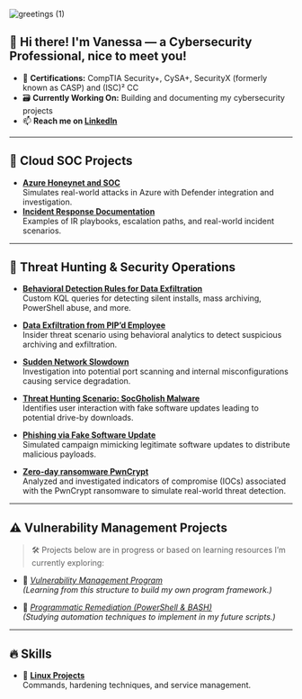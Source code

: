 ![greetings (1)](https://user-images.githubusercontent.com/109401839/212478916-224c7588-ae9d-41bf-ad0f-228ab2e0d110.gif)

## 👋 Hi there! I'm Vanessa — a Cybersecurity Professional, nice to meet you!

- 🥇 **Certifications:** CompTIA Security+, CySA+, SecurityX (formerly known as CASP) and (ISC)² CC  
- 🗃️ **Currently Working On:** Building and documenting my cybersecurity projects  
- 📫 **Reach me on [LinkedIn](https://www.linkedin.com/in/vanessamancia)**

---

## 🔐 Cloud SOC Projects

- **[Azure Honeynet and SOC](https://github.com/VanessaMancia/Azure-SOC-Honeynet)**  
  Simulates real-world attacks in Azure with Defender integration and investigation.
- **[Incident Response Documentation](https://github.com/VanessaMancia/Incident-Response-Documentation)**  
  Examples of IR playbooks, escalation paths, and real-world incident scenarios.

---

## 🚨 Threat Hunting & Security Operations

- **[Behavioral Detection Rules for Data Exfiltration](https://github.com/VanessaMancia/Behavioral-Detection-Rules-for-Data-Exfiltration)**  
  Custom KQL queries for detecting silent installs, mass archiving, PowerShell abuse, and more.

- **[Data Exfiltration from PIP’d Employee](https://github.com/VanessaMancia/Data-Exfiltration-from-PIP-d-Employee)**  
  Insider threat scenario using behavioral analytics to detect suspicious archiving and exfiltration.

- **[Sudden Network Slowdown](https://github.com/VanessaMancia/sudden-network-slowdown)**  
  Investigation into potential port scanning and internal misconfigurations causing service degradation.

- **[Threat Hunting Scenario: SocGholish Malware](https://github.com/VanessaMancia/threat-hunting-scenario-SocGholish)**  
  Identifies user interaction with fake software updates leading to potential drive-by downloads.

- **[Phishing via Fake Software Update](https://github.com/VanessaMancia/PhishingSoftwareUpdate)**  
  Simulated campaign mimicking legitimate software updates to distribute malicious payloads.

- **[Zero-day ransomware PwnCrypt](https://github.com/VanessaMancia/zero-day-Ransomware-PwnCrypt)**  
  Analyzed and investigated indicators of compromise (IOCs) associated with the PwnCrypt ransomware to simulate real-world threat detection.
  
---

## ⚠️ Vulnerability Management Projects

> 🛠️ Projects below are in progress or based on learning resources I’m currently exploring:

- 🧪 *[Vulnerability Management Program](https://github.com/joshcybertest/vulnerability-management-program)*  
  *(Learning from this structure to build my own program framework.)*

- 🧪 *[Programmatic Remediation (PowerShell & BASH)](https://github.com/joshcybertest/programmatic-vulnerability-remediations)*  
  *(Studying automation techniques to implement in my future scripts.)*

---

## 🔥 Skills

- 🐧 **[Linux Projects](https://github.com/VanessaMancia/Linux-)**  
  Commands, hardening techniques, and service management.
